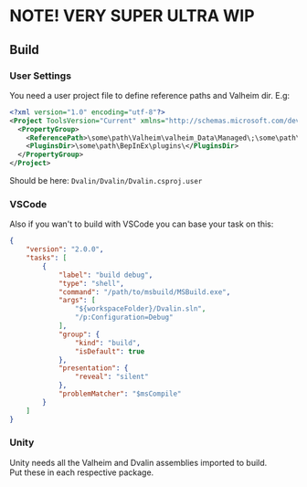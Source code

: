 # NOTE! VERY SUPER ULTRA WIP

## Build

### User Settings

You need a user project file to define reference paths and Valheim dir. E.g:

```xml
<?xml version="1.0" encoding="utf-8"?>
<Project ToolsVersion="Current" xmlns="http://schemas.microsoft.com/developer/msbuild/2003">
  <PropertyGroup>
    <ReferencePath>\some\path\Valheim\valheim_Data\Managed\;\some\path\Valheim\BepInEx\core\</ReferencePath>
    <PluginsDir>\some\path\BepInEx\plugins\</PluginsDir>
  </PropertyGroup>
</Project>
```

Should be here: `Dvalin/Dvalin/Dvalin.csproj.user`

### VSCode

Also if you wan't to build with VSCode you can base your task on this:

```json
{
    "version": "2.0.0",
    "tasks": [
        {
            "label": "build debug",
            "type": "shell",
            "command": "/path/to/msbuild/MSBuild.exe",
            "args": [
                "${workspaceFolder}/Dvalin.sln",
                "/p:Configuration=Debug"
            ],
            "group": {
                "kind": "build",
                "isDefault": true
            },
            "presentation": {
                "reveal": "silent"
            },
            "problemMatcher": "$msCompile"
        }
    ]
}
```

### Unity

Unity needs all the Valheim and Dvalin assemblies imported to build.  
Put these in each respective package.